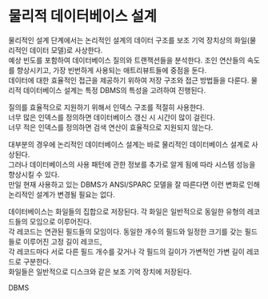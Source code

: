 # 물리적 데이터베이스 설계

물리적인 설계 단계에서는 논리적인 설계의 데이터 구조를 보조 기억 장치상의 화일(물리적인 데이터 모델)로 사상한다.  
예상 빈도를 포함하여 데이터베이스 질의와 트랜잭션들을 분석한다. 조인 연산들의 속도를 향상시키고, 가장 빈번하게 사용되는 애트리뷰트들에 중점을 둔다.  
데이터에 대한 효율적인 접근을 제공하기 위하여 저장 구조와 접근 방법들을 다룬다. 물리적 데이터베이스 설계는 특정 DBMS의 특성을 고려하여 진행된다.

질의를 효율적으로 지원하기 위해서 인덱스 구조를 적절히 사용한다.  
너무 많은 인덱스를 정의하면 데이터베이스 갱신 시 시간이 많이 걸린다.  
너무 적은 인덱스를 정의하면 검색 연산이 효율적으로 지원되지 않는다.

대부분의 경우에 논리적인 데이터베이스 설계는 바로 물리적인 데이터베이스 설계로 사상된다.  
그러나 데이터베이스의 사용 패턴에 관한 정보를 추가로 알게 됨에 따라 시스템 성능을 향상시킬 수 있다.  
만일 현재 사용하고 있는 DBMS가 ANSI/SPARC 모델을 잘 따른다면 이런 변화로 인해 논리적인 설계가 변경될 필요는 없다.

데이터베이스는 화일들의 집합으로 저장된다. 각 화일은 일반적으로 동일한 유형의 레코드들의 모임으로 이루어진다.  
각 레코드는 연관된 필드들의 모임이다. 동일한 개수의 필드와 일정한 크기를 갖는 필드들로 이루어진 고정 길이 레코드,  
각 레코드마다 서로 다른 필드 개수를 갖거나 각 필드의 길이가 가변적인 가변 길이 레코드로 구분한다.  
화일들은 일반적으로 디스크와 같은 보조 기억 장치에 저장된다.

DBMS